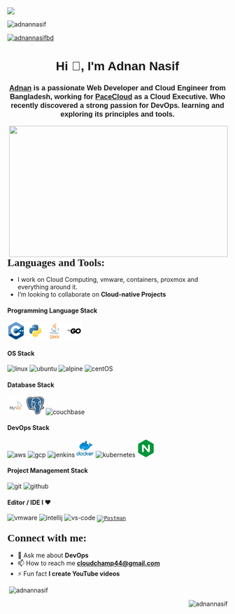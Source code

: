 <img align="center" src="https://i.pinimg.com/originals/86/56/8d/86568d91236335604340fcc893087cdb.gif"/>
<p align="left"> <img src="https://komarev.com/ghpvc/?username=adnannasif&label=Profile%20views&color=0e75b6&style=flat" alt="adnannasif" /> </p>

<p align="left"> <a href="https://twitter.com/adnannasifbd" target="blank"><img src="https://upload.wikimedia.org/wikipedia/commons/5/53/X_logo_2023_original.svg" alt="adnannasifbd" /></a> </p>
<!-- Header Section -->
<h1 align="center"><font face="Arial">Hi 👋, I'm Adnan Nasif </font></h1>
<h3 align="center"><font face="Arial"> <a href="https://www.linkedin.com/in/adnannasif/" target="_blank" rel="noreferrer">Adnan</a> is a passionate Web Developer and Cloud Engineer from Bangladesh, working for <a href="https://www.royalgreen.net/">PaceCloud</a>  as a Cloud Executive. Who recently discovered a strong passion for DevOps. learning and exploring its principles and tools.</font></h3>



<!-- GIF -->
<img align="right" height="300" width="500" src="https://i.redd.it/1d11s820dgm91.gif"/>

<!-- Languages and Tools Section -->
<h3 align="left"><font size="+2" face="Verdana">Languages and Tools:</font></h3>


- I work on Cloud Computing, vmware, containers, proxmox and everything around it.
- I’m looking to collaborate on **Cloud-native Projects**



#### Programming Language Stack


<p align="left"><img src="https://raw.githubusercontent.com/devicons/devicon/master/icons/cplusplus/cplusplus-original.svg" alt="bash" title="bash" title="c++" width="40" height="40"/>  <img src="https://raw.githubusercontent.com/github/explore/80688e429a7d4ef2fca1e82350fe8e3517d3494d/topics/python/python.png" alt="python" title="python" width="40" height="40"/> <img src="https://raw.githubusercontent.com/github/explore/80688e429a7d4ef2fca1e82350fe8e3517d3494d/topics/java/java.png" alt="java" title="java8" width="40" height="40"/>  <img src="https://raw.githubusercontent.com/github/explore/80688e429a7d4ef2fca1e82350fe8e3517d3494d/topics/go/go.png" alt="go" title="go" width="40" height="40"/> </p>

#### OS Stack
<p align="left"><img src="https://brandlogos.net/wp-content/uploads/2020/03/Linux-logo.png" alt="linux" title="linux" width="40" height="40"/>  <img src="https://www.vectorlogo.zone/logos/ubuntu/ubuntu-icon.svg" alt="ubuntu" title="ubuntu" width="40" height="40"/>  <img src="https://www.vectorlogo.zone/logos/alpinelinux/alpinelinux-icon.svg" alt="alpine" title="alpine" width="40" height="40"/> <img src="https://www.vectorlogo.zone/logos/centos/centos-icon.svg" alt="centOS" title="centOS" width="40" height="40"/> </p>

#### Database Stack
<p align="left"><img src="https://raw.githubusercontent.com/github/explore/80688e429a7d4ef2fca1e82350fe8e3517d3494d/topics/mysql/mysql.png" alt="mysql" title="mysql" width="40" height="40"/>  <img src="https://raw.githubusercontent.com/github/explore/80688e429a7d4ef2fca1e82350fe8e3517d3494d/topics/postgresql/postgresql.png" alt="postgresql" title="postgresql" width="40" height="40"/>  
  <img src="https://www.vectorlogo.zone/logos/mariadb/mariadb-icon.svg" alt="couchbase" title="mariaDB" width="40" height="40"/> </p>



#### DevOps Stack 
<p align="left"><img src="https://www.vectorlogo.zone/logos/amazon_aws/amazon_aws-icon.svg" alt="aws" title="aws" width="40" height="40"/> <img src="https://www.vectorlogo.zone/logos/google_cloud/google_cloud-icon.svg" alt="gcp" title="gcp" width="40" height="40"/>   <img src="https://www.vectorlogo.zone/logos/jenkins/jenkins-icon.svg" alt="jenkins" title="jenkins" width="40" height="40"/>   <img src="https://raw.githubusercontent.com/github/explore/80688e429a7d4ef2fca1e82350fe8e3517d3494d/topics/docker/docker.png" alt="docker" title="docker" width="40" height="40"/>  <img src="https://www.vectorlogo.zone/logos/kubernetes/kubernetes-icon.svg" alt="kubernetes" title="kubernetes" width="40" height="40"/>  <img src="https://raw.githubusercontent.com/github/explore/85cceaeeaf993ca35664dc37ea24f9237fbbfc14/topics/nginx/nginx.png" alt="nginx" title="nginx" width="40" height="40"/>  </p>

#### Project Management Stack
<p align="left"><img src="https://www.vectorlogo.zone/logos/git-scm/git-scm-icon.svg" alt="git" title="git" width="40" height="40"/>  <img src="https://www.vectorlogo.zone/logos/github/github-icon.svg" alt="github" title="github" width="40" height="40"/> 

#### Editor / IDE I ♥
<p align="left"><img src="https://www.cloudcomputing-news.net/wp-content/uploads/2022/02/vmware-logo.png" alt="vmware" title="sublime" width="40" height="40"/> <img src="https://cdn.worldvectorlogo.com/logos/intellij-idea-1.svg" alt="intellij" title="intellij" width="40" height="40"/> <img src="https://www.vectorlogo.zone/logos/visualstudio_code/visualstudio_code-icon.svg" alt="vs-code" title="vs-code" width="40" height="40"/> 
<code><a href="https://www.postman.com/"><img alt="Postman" title="Postman" src="https://encrypted-tbn0.gstatic.com/images?q=tbn:ANd9GcT1SqziERp60lz26yppI4NMAk92_cMzIepEqA&s" height="42"></a></code></p>
<h3 align="left"><font size="+2" face="Verdana">Connect with me:</font></h3>
<p align="left">
</p>

- 💬 Ask me about **DevOps**
- 📫 How to reach me **[cloudchamp44@gmail.com](mailto:cloudchamp44@gmail.com)**
- ⚡ Fun fact **I create YouTube videos**

<p>&nbsp;<img align="center" src="https://github-readme-stats.vercel.app/api?username=adnannasif&show_icons=true&locale=en" alt="adnannasif" /></p>

<p><img align="right" src="https://github-readme-streak-stats.herokuapp.com/?user=adnannasif&" alt="adnannasif" /></p>

<!-- Contact Section -->


